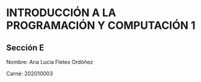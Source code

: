 # INTRODUCCIÓN A LA PROGRAMACIÓN Y COMPUTACIÓN 1
## Sección E

Nombre: Ana Lucia Fletes Ordóñez

Carné: 202010003
